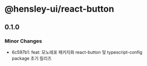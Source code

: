 # @hensley-ui/react-button

## 0.1.0

### Minor Changes

- 6c597b1: feat: 모노레포 패키지화 react-button 및 typescript-config package 초기 릴리즈
